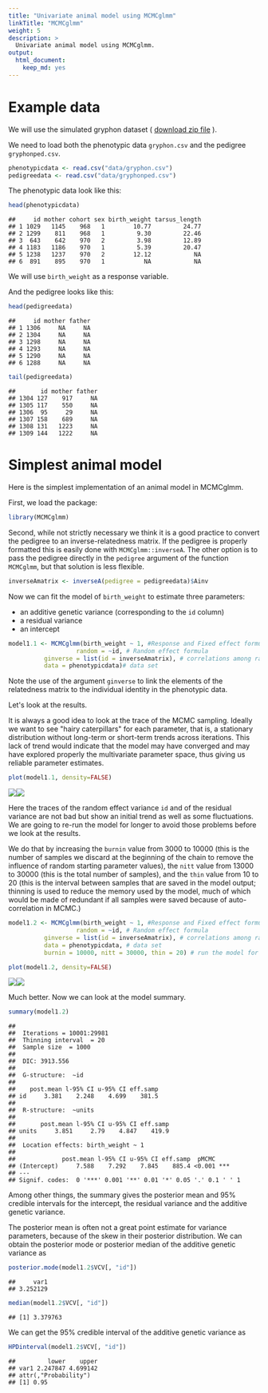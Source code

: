 ```yaml
---
title: "Univariate animal model using MCMCglmm"
linkTitle: "MCMCglmm"
weight: 5
description: >
  Univariate animal model using MCMCglmm.
output: 
  html_document: 
    keep_md: yes
---
```



# Example data

We will use the simulated gryphon dataset ( [download zip file](/docs/data/gryphons.zip) ).

We need to load both the phenotypic data `gryphon.csv` and the pedigree `gryphonped.csv`.


```r
phenotypicdata <- read.csv("data/gryphon.csv")
pedigreedata <- read.csv("data/gryphonped.csv")
```

The phenotypic data look like this:


```r
head(phenotypicdata)
```

```
##     id mother cohort sex birth_weight tarsus_length
## 1 1029   1145    968   1        10.77         24.77
## 2 1299    811    968   1         9.30         22.46
## 3  643    642    970   2         3.98         12.89
## 4 1183   1186    970   1         5.39         20.47
## 5 1238   1237    970   2        12.12            NA
## 6  891    895    970   1           NA            NA
```

We will use `birth_weight` as a response variable.

And the pedigree looks like this:


```r
head(pedigreedata)
```

```
##     id mother father
## 1 1306     NA     NA
## 2 1304     NA     NA
## 3 1298     NA     NA
## 4 1293     NA     NA
## 5 1290     NA     NA
## 6 1288     NA     NA
```

```r
tail(pedigreedata)
```

```
##       id mother father
## 1304 127    917     NA
## 1305 117    550     NA
## 1306  95     29     NA
## 1307 158    689     NA
## 1308 131   1223     NA
## 1309 144   1222     NA
```


# Simplest animal model

Here is the simplest implementation of an animal model in MCMCglmm. 

First, we load the package:


```r
library(MCMCglmm)
```

Second, while not strictly necessary we think it is a good practice to convert the pedigree to an inverse-relatedness matrix. If the pedigree is properly formatted this is easily done with `MCMCglmm::inverseA`. The other option is to pass the pedigree directly in the `pedigree` argument of the function `MCMCglmm`, but that solution is less flexible.


```r
inverseAmatrix <- inverseA(pedigree = pedigreedata)$Ainv
```

Now we can fit the model of `birth_weight` to estimate three parameters:

* an additive genetic variance (corresponding to the `id` column) 
* a residual variance
* an intercept





```r
model1.1 <- MCMCglmm(birth_weight ~ 1, #Response and Fixed effect formula
                   random = ~id, # Random effect formula
          ginverse = list(id = inverseAmatrix), # correlations among random effect levels (here breeding values)
          data = phenotypicdata)# data set
```

Note the use of the argument `ginverse` to link the elements of the relatedness matrix to the individual identity in the phenotypic data.

Let's look at the results.

It is always a good idea to look at the trace of the MCMC sampling. Ideally we want to see "hairy caterpillars" for each parameter, that is, a stationary distribution without long-term or short-term trends across iterations. This lack of trend would indicate that the model may have converged and may have explored properly the multivariate parameter space, thus giving us reliable parameter estimates.


```r
plot(model1.1, density=FALSE)
```

![](_index_files/figure-html/model1.1-plot-1.png)<!-- -->![](_index_files/figure-html/model1.1-plot-2.png)<!-- -->


Here the traces of the random effect variance `id` and of the residual variance are not bad but show an initial trend as well as some fluctuations. We are going to re-run the model for longer to avoid those problems before we look at the results.

We do that by increasing the `burnin` value from 3000 to 10000 (this is the number of samples we discard at the beginning of the chain to remove the influence of random starting parameter values), the `nitt` value from 13000 to 30000 (this is the total number of samples), and the `thin` value from 10 to 20 (this is the interval between samples that are saved in the model output; thinning is used to reduce the memory used by the model, much of which would be made of redundant if all samples were saved because of auto-correlation in MCMC.)


```r
model1.2 <- MCMCglmm(birth_weight ~ 1, #Response and Fixed effect formula
                   random = ~id, # Random effect formula
          ginverse = list(id = inverseAmatrix), # correlations among random effect levels (here breeding values)
          data = phenotypicdata, # data set
          burnin = 10000, nitt = 30000, thin = 20) # run the model for longer compare to the default
```


```r
plot(model1.2, density=FALSE)
```

![](_index_files/figure-html/model1.2-plot-1.png)<!-- -->![](_index_files/figure-html/model1.2-plot-2.png)<!-- -->

Much better. Now we can look at the model summary.


```r
summary(model1.2)
```

```
## 
##  Iterations = 10001:29981
##  Thinning interval  = 20
##  Sample size  = 1000 
## 
##  DIC: 3913.556 
## 
##  G-structure:  ~id
## 
##    post.mean l-95% CI u-95% CI eff.samp
## id     3.381    2.248    4.699    381.5
## 
##  R-structure:  ~units
## 
##       post.mean l-95% CI u-95% CI eff.samp
## units     3.851     2.79    4.847    419.9
## 
##  Location effects: birth_weight ~ 1 
## 
##             post.mean l-95% CI u-95% CI eff.samp  pMCMC    
## (Intercept)     7.588    7.292    7.845    885.4 <0.001 ***
## ---
## Signif. codes:  0 '***' 0.001 '**' 0.01 '*' 0.05 '.' 0.1 ' ' 1
```

Among other things, the summary gives the posterior mean and 95% credible intervals for the intercept, the residual variance and the additive genetic variance. 

The posterior mean is often not a great point estimate for variance parameters, because of the skew in their posterior distribution. We can  obtain the posterior mode or posterior median of the additive genetic variance as


```r
posterior.mode(model1.2$VCV[, "id"])
```

```
##     var1 
## 3.252129
```

```r
median(model1.2$VCV[, "id"])
```

```
## [1] 3.379763
```

We can get the 95% credible interval of the additive genetic variance as


```r
HPDinterval(model1.2$VCV[, "id"])
```

```
##         lower    upper
## var1 2.247847 4.699142
## attr(,"Probability")
## [1] 0.95
```



